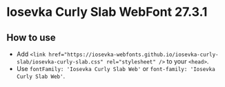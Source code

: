 # Iosevka Curly Slab WebFont 27.3.1

## How to use

- Add `<link href="https://iosevka-webfonts.github.io/iosevka-curly-slab/iosevka-curly-slab.css" rel="stylesheet" />` to your `<head>`.
- Use `fontFamily: 'Iosevka Curly Slab Web'` or `font-family: 'Iosevka Curly Slab Web'`.
